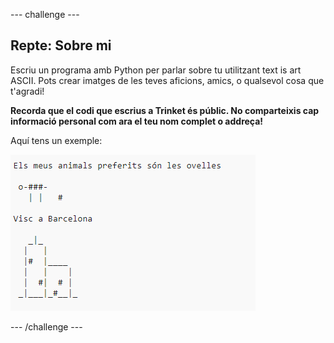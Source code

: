 \--- challenge \---

## Repte: Sobre mi

Escriu un programa amb Python per parlar sobre tu utilitzant text is art ASCII. Pots crear imatges de les teves aficions, amics, o qualsevol cosa que t'agradi!

**Recorda que el codi que escrius a Trinket és públic. No comparteixis cap informació personal com ara el teu nom complet o addreça!**

Aquí tens un exemple:

![screenshot](images/me-about.png)

\--- /challenge \---